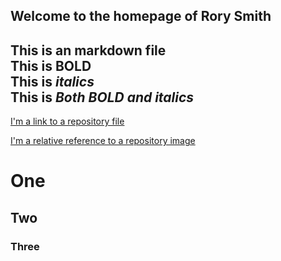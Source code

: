 ## Welcome to the homepage of Rory Smith
This is an markdown file   
This is **BOLD**  
This is *italics*  
This is ***Both BOLD and italics***   
---

[I'm a link to a repository file](test.md)


[I'm a relative reference to a repository image](hv.jpeg)



# One
## Two
### Three
